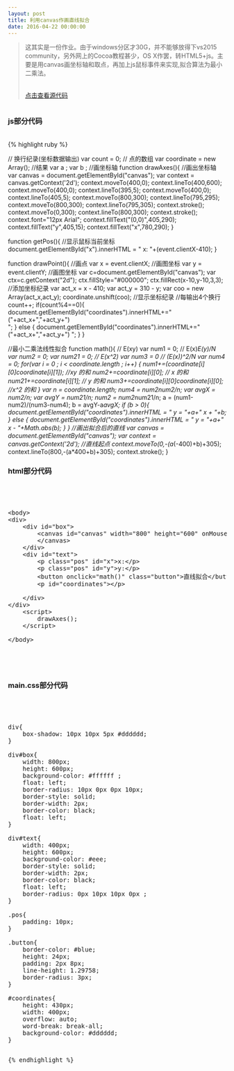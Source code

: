 ```yaml
---
layout: post
title: 利用canvas作画直线拟合
date: 2016-04-22 00:00:00
---
```


<blockquote>
这其实是一份作业。由于windows分区才30G，并不能够放得下vs2015 community，另外网上的Cocoa教程甚少，OS X作罢，转HTML5+js。主要是用canvas画坐标轴和取点，再加上js鼠标事件来实现,拟合算法为最小二乘法。
<br/>
<br/>

<a href="https://github.com/WotoJc/PostFile/tree/master/linear" target="_blank" >点击查看源代码</a>
</blockquote>
<img class="col three" src="{{ site.baseurl }}/img/canvas.png" alt="" title=""/>


<h3>js部分代码</h3><br/>
{% highlight ruby %}

// 换行纪录(坐标数据输出)
var count = 0;
// 点的数组
var coordinate = new Array();
//结果
var a ;
var b ;
//画坐标轴
function drawAxes(){
    //画出坐标轴
    var canvas = document.getElementById("canvas");
    var context = canvas.getContext('2d');
    context.moveTo(400,0);
    context.lineTo(400,600);
    context.moveTo(400,0);
    context.lineTo(395,5);
    context.moveTo(400,0);
    context.lineTo(405,5);
    context.moveTo(800,300);
    context.lineTo(795,295);
    context.moveTo(800,300);
    context.lineTo(795,305);
    context.stroke();
    context.moveTo(0,300);
    context.lineTo(800,300);
    context.stroke();
    context.font="12px Arial";
    context.fillText("(0,0)",405,290);
    context.fillText("y",405,15);
    context.fillText("x",780,290);
}

function getPos(){
    //显示鼠标当前坐标
    document.getElementById("x").innerHTML = " x: "+(event.clientX-410);
    }

function drawPoint(){
    //画点
    var x = event.clientX;          //画图坐标
    var y = event.clientY;          //画图坐标
    var c=document.getElementById("canvas");
    var ctx=c.getContext("2d");
    ctx.fillStyle="#000000";
    ctx.fillRect(x-10,y-10,3,3);
    //添加坐标纪录
    var act_x = x - 410;
    var act_y = 310 - y;
    var coo = new Array(act_x,act_y);
    coordinate.unshift(coo);
    //显示坐标纪录
    //每输出4个换行
    count++;
    if(count%4==0){
        document.getElementById("coordinates").innerHTML+="("+act_x+","+act_y+") </br>";
        } else {
            document.getElementById("coordinates").innerHTML+="("+act_x+","+act_y+") ";
        }
    }

//最小二乘法线性拟合
function math(){
    // E(xy)
    var num1 = 0;
    // E(x)*E(y)/N
    var num2 = 0;
    var num21 = 0;
    // E(x^2)
    var num3 = 0
    // (E(x))^2/N
    var num4 = 0;
    for(var i = 0 ; i < coordinate.length ; i++)
    {
        num1+=(coordinate[i][0]*coordinate[i][1]); //x*y 的和
        num2+=coordinate[i][0];         // x 的和
        num21+=coordinate[i][1];        // y 的和
        num3+=coordinate[i][0]*coordinate[i][0];  //x^2 的和
    }
    var n = coordinate.length;
    num4 = num2*num2/n;
    var avgX = num2/n;
    var avgY = num21/n;
    num2 = num2*num21/n;
    a = (num1-num2)/(num3-num4);
    b = avgY-a*avgX;
    if (b > 0){
        document.getElementById("coordinates").innerHTML = " y = "+a+" x + "+b;
        } else {
            document.getElementById("coordinates").innerHTML = " y = "+a+" x - "+Math.abs(b);
        }
    }
    //画出拟合后的直线
    var canvas = document.getElementById("canvas");
    var context = canvas.getContext('2d');
    //直线起点
    context.moveTo(0,-(a*(-400)+b)+305);
    context.lineTo(800,-(a*400+b)+305);
    context.stroke();
}
</pre>
<br/>
<h3>html部分代码</h3><br/>

<pre>
<xmp>
<body>
<div>
    <div id="box">
        <canvas id="canvas" width="800" height="600" onMouseMove="getPos()" onmousedown="drawPoint()"></canvas>
        </canvas>
    </div>
    <div id="text">
        <p class="pos" id="x">x:</p>
        <p class="pos" id="y">y:</p>
        <button onclick="math()" class="button">直线拟合</button>
        <p id="coordinates"></p>

    </div>
</div>
    <script>
        drawAxes();
    </script>

</body>
</xmp>
</pre>

<br/>
<h3>main.css部分代码</h3><br/>

<pre>
<xmp>
div{
    box-shadow: 10px 10px 5px #dddddd;
}

div#box{
    width: 800px;
    height: 600px;
    background-color: #ffffff ;
    float: left;
    border-radius: 10px 0px 0px 10px;
    border-style: solid;
    border-width: 2px;
    border-color: black;
    float: left;
}

div#text{
    width: 400px;
    height: 600px;
    background-color: #eee;
    border-style: solid;
    border-width: 2px;
    border-color: black;
    float: left;
    border-radius: 0px 10px 10px 0px ;
}

.pos{
    padding: 10px;
}

.button{
    border-color: #blue;
    height: 24px;
    padding: 2px 8px;
    line-height: 1.29758;
    border-radius: 3px;
}

#coordinates{
    height: 430px;
    width: 400px;
    overflow: auto;
    word-break: break-all;
    background-color: #dddddd;
}
</xmp>
{% endhighlight %}
